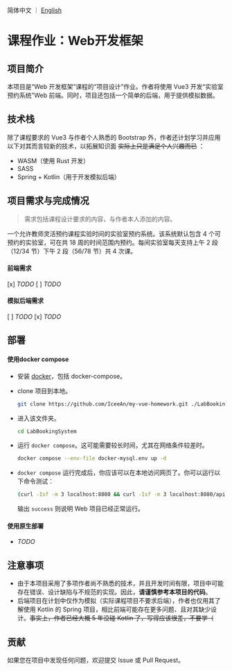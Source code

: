 简体中文 ｜ [English](README.en.md)

# 课程作业：Web开发框架



## 项目简介

本项目是“Web 开发框架”课程的“项目设计”作业。作者将使用 Vue3 开发“实验室预约系统”Web 前端。同时，项目还包括一个简单的后端，用于提供模拟数据。



## 技术栈

除了课程要求的 Vue3 与作者个人熟悉的 Bootstrap 外，作者还计划学习并应用以下对其而言较新的技术，以拓展知识面 ~~实际上只是满足个人兴趣而已~~ ：

- WASM（使用 Rust 开发）
- SASS
- Spring + Kotlin（用于开发模拟后端）



## 项目需求与完成情况

> 需求包括课程设计要求的内容，与作者本人添加的内容。

一个允许教师灵活预约课程实验时间的实验室预约系统。该系统默认包含 4 个可预约的实验室，可在共 18 周的时间范围内预约。每间实验室每天支持上午 2 段（12/34 节）下午 2 段（56/78 节）共 4 次课。

#### 前端需求

[x] *TODO*
[ ] *TODO*

#### 模拟后端需求

[ ] *TODO*
[x] *TODO*




## 部署

#### 使用docker compose

- 安装 [docker](https://www.docker.com)，包括 docker-compose。

- clone 项目到本地。

  ```bash
  git clone https://github.com/IceeAn/my-vue-homework.git ./LabBookingSystem
  ```

- 进入该文件夹。

  ```bash
  cd LabBookingSystem
  ```

- 运行 `docker compose`。这可能需要较长时间，尤其在网络条件较差时。

  ```bash
  docker compose --env-file docker-mysql.env up -d
  ```

- `docker compose` 运行完成后，你应该可以在本地访问网页了。你可以运行以下命令测试：

  ```bash
  (curl -Isf -m 3 localhost:8080 && curl -Isf -m 3 localhost:8080/api/test-status) > /dev/null && echo "success" || echo "failed"
  ```

  输出 `success` 则说明 Web 项目已经正常运行。

#### 使用原生部署

- *TODO*



## 注意事项

- 由于本项目采用了多项作者尚不熟悉的技术，并且开发时间有限，项目中可能存在错误、设计缺陷与不规范的实现。因此，**请谨慎参考本项目的代码**。
- 后端项目在计划中仅作为模拟（实际课程项目不要求后端），作者也仅用其了解使用 Kotlin 的 Spring 项目，相比前端可能存在更多问题、且对其缺少设计。~~事实上，作者已经大概 5 年没碰 Kotlin 了，写得应该很差，不要学（~~



## 贡献

如果您在项目中发现任何问题，欢迎提交 Issue 或 Pull Request。